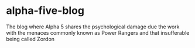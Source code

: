 # alpha-five-blog
The blog where Alpha 5 shares the psychological damage due the work with the menaces commonly known as Power Rangers and that insufferable being called Zordon
